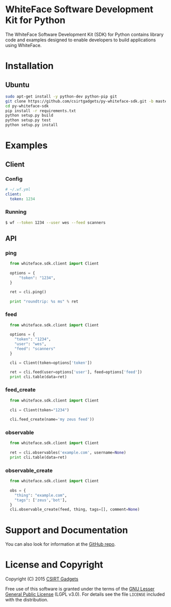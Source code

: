 # WhiteFace Software Development Kit for Python
The WhiteFace Software Development Kit (SDK) for Python contains library code and examples designed to enable developers to build applications using WhiteFace.

# Installation
## Ubuntu
  ```bash
  sudo apt-get install -y python-dev python-pip git
  git clone https://github.com/csirtgadgets/py-whiteface-sdk.git -b master
  cd py-whiteface-sdk
  pip install -r requirements.txt
  python setup.py build
  python setup.py test
  python setup.py install
  ```

# Examples
## Client
### Config
  ```yaml
  # ~/.wf.yml
  client:
    token: 1234
  ```
### Running
  ```bash
  $ wf --token 1234 --user wes --feed scanners
  ```

## API
### ping
```python
  from whiteface.sdk.client import Client
  
  options = {
      "token": "1234",
  }

  ret = cli.ping()
    
  print "roundtrip: %s ms" % ret
```

### feed
```python
  from whiteface.sdk.client import Client
  
  options = {
    "token": "1234",
    "user": "wes",
    "feed": "scanners"
  }

  cli = Client(token=options['token'])

  ret = cli.feed(user=options['user'], feed=options['feed'])
  print cli.table(data=ret)
```
 
### feed_create
```python
  from whiteface.sdk.client import Client
  
  cli = Client(token="1234")
  
  cli.feed_create(name='my zeus feed'))
```

### observable
```python
  from whiteface.sdk.client import Client
    
  ret = cli.observables('example.com', username=None)
  print cli.table(data=ret)
```

### observable_create
```python
  from whiteface.sdk.client import Client
  
  obs = {
    "thing": "example.com",
    "tags": ['zeus','bot'],
  }
  cli.observable_create(feed, thing, tags=[], comment=None)
```

# Support and Documentation

You can also look for information at the [GitHub repo](https://github.com/csirtgadgets/py-whiteface-sdk).

# License and Copyright

Copyright (C) 2015 [CSIRT Gadgets](http://csirtgadgets.com)

Free use of this software is granted under the terms of the [GNU Lesser General Public License](https://www.gnu.org/licenses/lgpl.html) (LGPL v3.0). For details see the file ``LICENSE`` included with the distribution.
